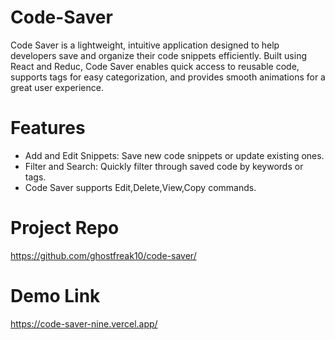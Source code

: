 # Code-Saver

Code Saver is a lightweight, intuitive application designed to help developers save and organize their code snippets efficiently. Built using React and Reduc, Code Saver enables quick access to reusable code, supports tags for easy categorization, and provides smooth animations for a great user experience.

# Features
- Add and Edit Snippets: Save new code snippets or update existing ones.
- Filter and Search: Quickly filter through saved code by keywords or tags.
- Code Saver supports Edit,Delete,View,Copy commands.

# Project Repo
https://github.com/ghostfreak10/code-saver/

# Demo Link
https://code-saver-nine.vercel.app/

